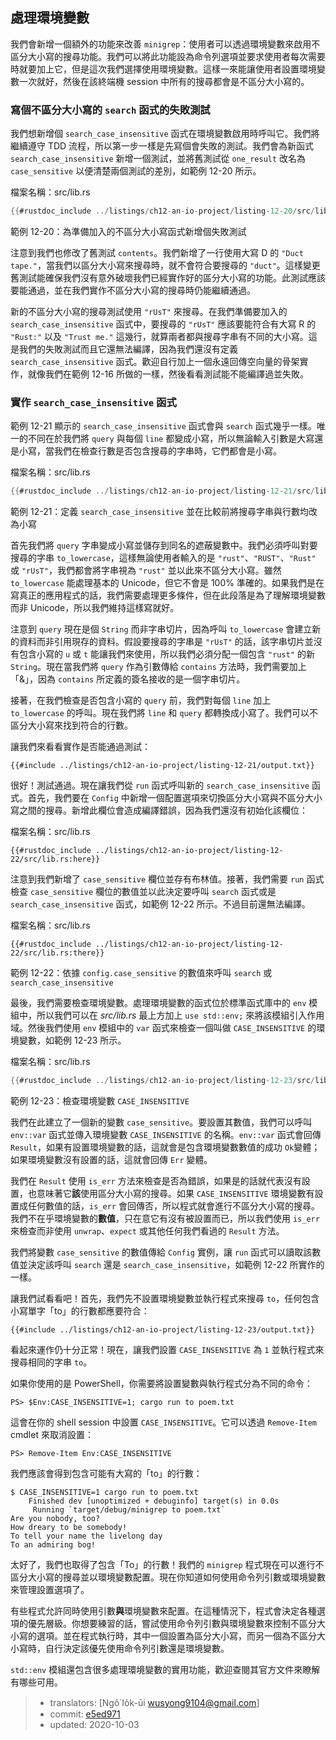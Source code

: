 ## 處理環境變數

我們會新增一個額外的功能來改善 `minigrep`：使用者可以透過環境變數來啟用不區分大小寫的搜尋功能。我們可以將此功能設為命令列選項並要求使用者每次需要時就要加上它，但是這次我們選擇使用環境變數。這樣一來能讓使用者設置環境變數一次就好，然後在該終端機 session 中所有的搜尋都會是不區分大小寫的。

### 寫個不區分大小寫的 `search` 函式的失敗測試

我們想新增個 `search_case_insensitive` 函式在環境變數啟用時呼叫它。我們將繼續遵守 TDD 流程，所以第一步一樣是先寫個會失敗的測試。我們會為新函式 `search_case_insensitive` 新增一個測試，並將舊測試從 `one_result` 改名為 `case_sensitive` 以便清楚兩個測試的差別，如範例 12-20 所示。

<span class="filename">檔案名稱：src/lib.rs</span>

```rust
{{#rustdoc_include ../listings/ch12-an-io-project/listing-12-20/src/lib.rs:here}}
```

<span class="caption">範例 12-20：為準備加入的不區分大小寫函式新增個失敗測試</span>

注意到我們也修改了舊測試 `contents`。我們新增了一行使用大寫 D 的 `"Duct tape."`，當我們以區分大小寫來搜尋時，就不會符合要搜尋的 `"duct"`。這樣變更舊測試能確保我們沒有意外破壞我們已經實作好的區分大小寫的功能。此測試應該要能通過，並在我們實作不區分大小寫的搜尋時仍能繼續通過。

新的不區分大小寫的搜尋測試使用 `"rUsT"` 來搜尋。在我們準備要加入的 `search_case_insensitive` 函式中，要搜尋的 `"rUsT"` 應該要能符合有大寫 R 的 `"Rust:"` 以及 `"Trust me."` 這幾行，就算兩者都與搜尋字串有不同的大小寫。這是我們的失敗測試而且它還無法編譯，因為我們還沒有定義 `search_case_insensitive` 函式。歡迎自行加上一個永遠回傳空向量的骨架實作，就像我們在範例 12-16 所做的一樣，然後看看測試能不能編譯過並失敗。

### 實作 `search_case_insensitive` 函式

範例 12-21 顯示的 `search_case_insensitive` 函式會與 `search` 函式幾乎一樣。唯一的不同在於我們將 `query` 與每個 `line` 都變成小寫，所以無論輸入引數是大寫還是小寫，當我們在檢查行數是否包含搜尋的字串時，它們都會是小寫。

<span class="filename">檔案名稱：src/lib.rs</span>

```rust
{{#rustdoc_include ../listings/ch12-an-io-project/listing-12-21/src/lib.rs:here}}
```

<span class="caption">範例 12-21：定義 `search_case_insensitive` 並在比較前將搜尋字串與行數均改為小寫</span>

首先我們將 `query` 字串變成小寫並儲存到同名的遮蔽變數中。我們必須呼叫對要搜尋的字串 `to_lowercase`，這樣無論使用者輸入的是 `"rust"`、`"RUST"`、`"Rust"` 或 `"rUsT"`，我們都會將字串視為 `"rust"` 並以此來不區分大小寫。雖然 `to_lowercase` 能處理基本的 Unicode，但它不會是 100% 準確的。如果我們是在寫真正的應用程式的話，我們需要處理更多條件，但在此段落是為了理解環境變數而非 Unicode，所以我們維持這樣寫就好。

注意到 `query` 現在是個 `String` 而非字串切片，因為呼叫 `to_lowercase` 會建立新的資料而非引用現存的資料。假設要搜尋的字串是 `"rUsT"` 的話，該字串切片並沒有包含小寫的 `u` 或 `t` 能讓我們來使用，所以我們必須分配一個包含 `"rust"` 的新 `String`。現在當我們將 `query` 作為引數傳給 `contains` 方法時，我們需要加上「&」，因為 `contains` 所定義的簽名接收的是一個字串切片。

接著，在我們檢查是否包含小寫的 `query` 前，我們對每個 `line` 加上 `to_lowercase` 的呼叫。現在我們將 `line` 和 `query` 都轉換成小寫了。我們可以不區分大小寫來找到符合的行數。

讓我們來看看實作是否能通過測試：

```console
{{#include ../listings/ch12-an-io-project/listing-12-21/output.txt}}
```

很好！測試通過。現在讓我們從 `run` 函式呼叫新的 `search_case_insensitive` 函式。首先，我們要在 `Config` 中新增一個配置選項來切換區分大小寫與不區分大小寫之間的搜尋。新增此欄位會造成編譯錯誤，因為我們還沒有初始化該欄位：

<span class="filename">檔案名稱：src/lib.rs</span>

```rust,ignore,does_not_compile
{{#rustdoc_include ../listings/ch12-an-io-project/listing-12-22/src/lib.rs:here}}
```

注意到我們新增了 `case_sensitive` 欄位並存有布林值。接著，我們需要 `run` 函式檢查 `case_sensitive` 欄位的數值並以此決定要呼叫 `search` 函式或是 `search_case_insensitive` 函式，如範例 12-22 所示。不過目前還無法編譯。

<span class="filename">檔案名稱：src/lib.rs</span>

```rust,ignore,does_not_compile
{{#rustdoc_include ../listings/ch12-an-io-project/listing-12-22/src/lib.rs:there}}
```

<span class="caption">範例 12-22：依據 `config.case_sensitive` 的數值來呼叫 `search` 或 `search_case_insensitive`</span>

最後，我們需要檢查環境變數。處理環境變數的函式位於標準函式庫中的 `env` 模組中，所以我們可以在 *src/lib.rs* 最上方加上 `use std::env;` 來將該模組引入作用域。然後我們使用 `env` 模組中的 `var` 函式來檢查一個叫做 `CASE_INSENSITIVE` 的環境變數，如範例 12-23 所示。

<span class="filename">檔案名稱：src/lib.rs</span>

```rust
{{#rustdoc_include ../listings/ch12-an-io-project/listing-12-23/src/lib.rs:here}}
```

<span class="caption">範例 12-23：檢查環境變數 `CASE_INSENSITIVE`</span>

我們在此建立了一個新的變數 `case_sensitive`。要設置其數值，我們可以呼叫 `env::var` 函式並傳入環境變數 `CASE_INSENSITIVE` 的名稱。`env::var` 函式會回傳 `Result`，如果有設置環境變數的話，這就會是包含環境變數數值的成功 `Ok`變體；如果環境變數沒有設置的話，這就會回傳 `Err` 變體。

我們在 `Result` 使用 `is_err` 方法來檢查是否為錯誤，如果是的話就代表沒有設置，也意味著它**該**使用區分大小寫的搜尋。如果 `CASE_INSENSITIVE` 環境變數有設置成任何數值的話，`is_err` 會回傳否，所以程式就會進行不區分大小寫的搜尋。我們不在乎環境變數的**數值**，只在意它有沒有被設置而已，所以我們使用 `is_err` 來檢查而非使用 `unwrap`、`expect` 或其他任何我們看過的 `Result` 方法。

我們將變數  `case_sensitive` 的數值傳給 `Config` 實例，讓 `run` 函式可以讀取該數值並決定該呼叫 `search` 還是 `search_case_insensitive`，如範例 12-22 所實作的一樣。

讓我們試看看吧！首先，我們先不設置環境變數並執行程式來搜尋 `to`，任何包含小寫單字「to」的行數都應要符合：

```console
{{#include ../listings/ch12-an-io-project/listing-12-23/output.txt}}
```

看起來運作仍十分正常！現在，讓我們設置 `CASE_INSENSITIVE` 為 `1` 並執行程式來搜尋相同的字串 `to`。

如果你使用的是 PowerShell，你需要將設置變數與執行程式分為不同的命令：

```console
PS> $Env:CASE_INSENSITIVE=1; cargo run to poem.txt
```

這會在你的 shell session 中設置 `CASE_INSENSITIVE`。它可以透過 `Remove-Item` cmdlet 來取消設置：

```console
PS> Remove-Item Env:CASE_INSENSITIVE
```

我們應該會得到包含可能有大寫的「to」的行數：

<!-- manual-regeneration
cd listings/ch12-an-io-project/listing-12-23
CASE_INSENSITIVE=1 cargo run to poem.txt
can't extract because of the environment variable
-->

```console
$ CASE_INSENSITIVE=1 cargo run to poem.txt
    Finished dev [unoptimized + debuginfo] target(s) in 0.0s
     Running `target/debug/minigrep to poem.txt`
Are you nobody, too?
How dreary to be somebody!
To tell your name the livelong day
To an admiring bog!
```

太好了，我們也取得了包含「To」的行數！我們的 `minigrep` 程式現在可以進行不區分大小寫的搜尋並以環境變數配置。現在你知道如何使用命令列引數或環境變數來管理設置選項了。

有些程式允許同時使用引數**與**環境變數來配置。在這種情況下，程式會決定各種選項的優先層級。你想要練習的話，嘗試使用命令列引數與環境變數來控制不區分大小寫的選項。並在程式執行時，其中一個設置為區分大小寫，而另一個為不區分大小寫時，自行決定該優先使用命令列引數還是環境變數。

`std::env` 模組還包含很多處理環境變數的實用功能，歡迎查閱其官方文件來瞭解有哪些可用。

> - translators: [Ngô͘ Io̍k-ūi <wusyong9104@gmail.com>]
> - commit: [e5ed971](https://github.com/rust-lang/book/blob/e5ed97128302d5fa45dbac0e64426bc7649a558c/src/ch12-05-working-with-environment-variables.md)
> - updated: 2020-10-03
